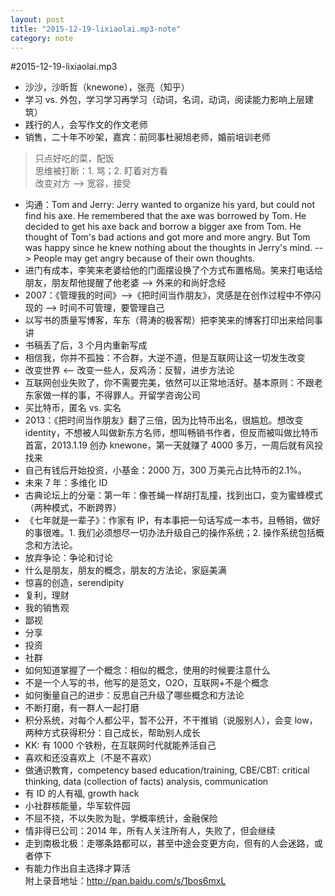 ```yaml
---
layout: post
title: "2015-12-19-lixiaolai.mp3-note"
category: note
---
```

<script>
  (function(i,s,o,g,r,a,m){i['GoogleAnalyticsObject']=r;i[r]=i[r]||function(){
  (i[r].q=i[r].q||[]).push(arguments)},i[r].l=1*new Date();a=s.createElement(o),
  m=s.getElementsByTagName(o)[0];a.async=1;a.src=g;m.parentNode.insertBefore(a,m)
  })(window,document,'script','//www.google-analytics.com/analytics.js','ga');

  ga('create', 'UA-70318521-1', 'auto');
  ga('send', 'pageview');

</script>

#2015-12-19-lixiaolai.mp3  
- 沙沙，沙昕哲（knewone），张亮（知乎）  
- 学习 vs. 外包，学习学习再学习（动词，名词，动词，阅读能力影响上层建筑）  
- 践行的人，会写作文的作文老师  
- 销售，二十年不吵架，嘉宾：前同事杜昶旭老师，婚前培训老师  
> 只点好吃的菜，配饭  
> 思维被打断：1. 骂；2. 盯着对方看  
> 改变对方 --> 宽容，接受  
- 沟通：Tom and Jerry: Jerry wanted to organize his yard, but could not find his axe. He remembered that the axe was borrowed by Tom. He decided to get his axe back and borrow a bigger axe from Tom. He thought of Tom's bad actions and got more and more angry. But Tom was happy since he knew nothing about the thoughts in Jerry's mind. --> People may get angry because of their own thoughts.  
- 进门有成本，李笑来老婆给他的门面摆设换了个方式布置格局。笑来打电话给朋友，朋友帮他提醒了他老婆 --> 外来的和尚好念经  
- 2007：《管理我的时间》-->《把时间当作朋友》，灵感是在创作过程中不停闪现的 --> 时间不可管理，要管理自己  
- 以写书的质量写博客，车东（蒋涛的极客帮）把李笑来的博客打印出来给同事讲  
- 书稿丢了后，3 个月内重新写成  
- 相信我，你并不孤独：不合群，大逆不道，但是互联网让这一切发生改变  
- 改变世界 <-- 改变一些人，反鸡汤：反智，进步方法论  
- 互联网创业失败了，你不需要完美，依然可以正常地活好。基本原则：不跟老东家做一样的事，不得罪人。开留学咨询公司  
- 买比特币，匿名 vs. 实名  
- 2013：《把时间当作朋友》翻了三倍，因为比特币出名，很尴尬。想改变 identity，不想被人叫做新东方名师，想叫畅销书作者，但反而被叫做比特币首富，2013.1.19 创办 knewone，第一天就赚了 4000 多万，一周后就有风投找来  
- 自己有钱后开始投资，小基金：2000 万，300 万美元占比特币的2.1%。  
- 未来 7 年：多维化 ID  
- 古典论坛上的分毫：第一年：像苍蝇一样胡打乱撞，找到出口，变为蜜蜂模式（两种模式，不断跨界）  
- 《七年就是一辈子》：作家有 IP，有本事把一句话写成一本书，且畅销，做好的事很难。1. 我们必须想尽一切办法升级自己的操作系统；2. 操作系统包括概念和方法论。  
- 放弃争论：争论和讨论  
- 什么是朋友，朋友的概念，朋友的方法论，家庭美满  
- 惊喜的创造，serendipity  
- 复利，理财  
- 我的销售观  
- 鄙视  
- 分享  
- 投资  
- 社群  
- 如何知道掌握了一个概念：相似的概念，使用的时候要注意什么  
- 不是一个人写的书，他写的是范文，O2O，互联网+不是个概念  
- 如何衡量自己的进步：反思自己升级了哪些概念和方法论  
- 不断打磨，有一群人一起打磨  
- 积分系统，对每个人都公平，暂不公开，不干推销（说服别人），会变 low，两种方式获得积分：自己成长，帮助别人成长  
- KK: 有 1000 个铁粉，在互联网时代就能养活自己  
- 喜欢和还没喜欢上（不是不喜欢）  
- 做通识教育，competency based education/training, CBE/CBT: critical thinking, data (collection of facts) analysis, communication  
- 有 ID 的人有福, growth hack  
- 小社群核能量，华军软件园  
- 不屈不挠，不以失败为耻，学概率统计，金融保险  
- 情非得已公司：2014 年，所有人关注所有人，失败了，但会继续  
- 走到南极北极：走哪条路都可以，甚至中途会变更方向，但有的人会迷路，或者停下  
- 有能力作出自主选择才算活  
附上录音地址：http://pan.baidu.com/s/1bos6mxL
